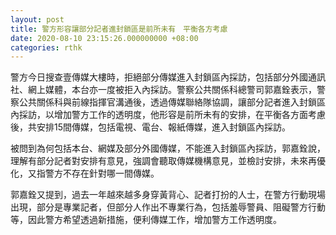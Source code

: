 ```yaml
---
layout: post
title: 警方形容讓部分記者進封鎖區是前所未有　平衡各方考慮
date: 2020-08-10 23:15:26.000000000 +08:00
categories: rthk
---
```


警方今日搜查壹傳媒大樓時，拒絕部分傳媒進入封鎖區內採訪，包括部分外國通訊社、網上媒體，本台亦一度被拒入內採訪。警察公共關係科總警司郭嘉銓表示，警察公共關係科與前線指揮官溝通後，透過傳媒聯絡隊協調，讓部分記者進入封鎖區內採訪，以增加警方工作的透明度，他形容是前所未有的安排，在平衡各方面考慮後，共安排15間傳媒，包括電視、電台、報紙傳媒，進入封鎖區內採訪。

被問到為何包括本台、網媒及部分外國傳媒，不能進入封鎖區內採訪，郭嘉銓說，理解有部分記者對安排有意見，強調會聽取傳媒機構意見，並檢討安排，未來再優化，又指警方不存在針對哪一間傳媒。

郭嘉銓又提到，過去一年越來越多身穿黃背心、記者打扮的人士，在警方行動現場出現，部分是專業記者，但部分人作出不專業行為，包括羞辱警員、阻礙警方行動等，因此警方希望透過新措施，便利傳媒工作，增加警方工作透明度。
